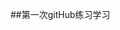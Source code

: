 <!--
 * @Author: [JokerChen]
 * @Date: 2020-01-08 09:06:06
 * @LastEditors  : [JokerChen]
 * @LastEditTime : 2020-01-08 18:59:24
 * @Description: 
 -->
##第一次gitHub练习学习

